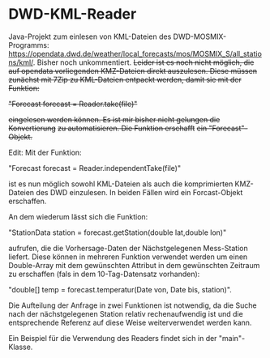 # DWD-KML-Reader

Java-Projekt zum einlesen von KML-Dateien des DWD-MOSMIX-Programms: 
https://opendata.dwd.de/weather/local_forecasts/mos/MOSMIX_S/all_stations/kml/. Bisher noch unkommentiert.
~~Leider ist es noch nicht möglich, die auf opendata vorliegenden KMZ-Dateien direkt auszulesen. Diese müssen
zunächst mit 7Zip zu KML-Dateien entpackt werden, damit sie mit der Funktion:~~

~~"Forecast forecast = Reader.take(file)"~~

~~eingelesen werden können. Es ist mir bisher nicht gelungen die Konvertierung~~
~~zu automatisieren. Die Funktion erschafft~~ 
~~ein "Forecast"-Objekt.~~

Edit: Mit der Funktion:

"Forecast forecast = Reader.independentTake(file)"

ist es nun möglich sowohl KML-Dateien als auch die komprimierten KMZ-Dateien des DWD einzulesen.
In beiden Fällen wird ein Forcast-Objekt erschaffen.

An dem wiederum lässt sich die Funktion:

"StationData station = forecast.getStation(double lat,double lon)" 

aufrufen, die die Vorhersage-Daten der Nächstgelegenen Mess-Station liefert. Diese können in mehreren Funktion
verwendet werden um einen Double-Array mit dem gewünschten Attribut in dem gewünschten Zeitraum zu erschaffen 
(fals in dem 10-Tag-Datensatz vorhanden): 

"double[] temp = forecast.temperatur(Date von, Date bis, station)". 

Die Aufteilung der Anfrage in zwei Funktionen ist notwendig, da die Suche nach der nächstgelegenen Station relativ
rechenaufwendig ist und die entsprechende Referenz auf diese Weise weiterverwendet werden kann.

Ein Beispiel für die Verwendung des Readers findet sich in der "main"-Klasse.

